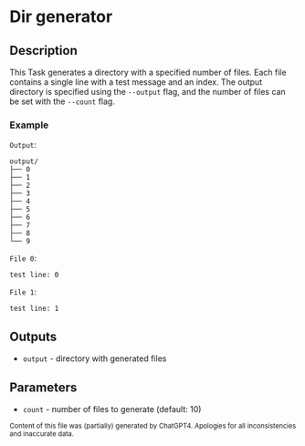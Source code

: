 # Dir generator
## Description
This Task generates a directory with a specified number of files. Each file contains a single line with a test message and an index. The output directory is specified using the `--output` flag, and the number of files can be set with the `--count` flag.

### Example
`Output`:
```
output/
├── 0
├── 1
├── 2
├── 3
├── 4
├── 5
├── 6
├── 7
├── 8
└── 9
```

`File 0`:
```
test line: 0
```

`File 1`:
```
test line: 1
```

## Outputs
- `output` - directory with generated files

## Parameters
- `count` - number of files to generate (default: 10)

<sub>Content of this file was (partially) generated by ChatGPT4. Apologies for all inconsistencies and inaccurate data.</sub>